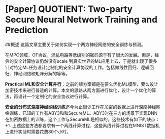 # [Paper] QUOTIENT: Two-party Secure Neural Network Training and Prediction


##概述
这篇文章主要关于如何实现一个两方神经网络的安全训练与预测。

在MPC领域，OT协议，混乱电路等低级别的密码源于有了很大的发展。但是，经典的安全计算协议仍然没有scale 到真实世界的ML应用上去，于是就出现了很多针对特定ML任务设计定制化的安全计算协议的工作。包括做线性回归、逻辑回归、神经网络和矩阵分解的等等。

**Practical ML和安全计算并行**：之前的额方案都是在要么优化ML模型，要么设计加密技术来进行普适的计算。本文的思路从两方面进行优化，设计一个优化的算法，再设计一个定制化的安全协议进行计算。


**安全的分布式深度神经网络训练**迄今为止很少工作在加密的数据上进行深度神经网络训练，已知的工作有ABY3和和SecureML。ABY3时在三方的场景下实现DNN在加密数据上的训练，这个工作与SecureML是相似的。这些技术有如下的缺点：
+1. 上述这些方法都要求有一个离线计算过程，这些离线计算过程在MNIST数据机上进行实验时需要花费80个小时。
